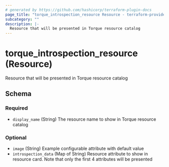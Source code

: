 ```yaml
---
# generated by https://github.com/hashicorp/terraform-plugin-docs
page_title: "torque_introspection_resource Resource - terraform-provider-torque"
subcategory: ""
description: |-
  Resource that will be presented in Torque resource catalog
---
```


# torque_introspection_resource (Resource)

Resource that will be presented in Torque resource catalog



<!-- schema generated by tfplugindocs -->
## Schema

### Required

- `display_name` (String) The resource name to show in Torque resource catalog

### Optional

- `image` (String) Example configurable attribute with default value
- `introspection_data` (Map of String) Resource attribute to show in resource card. Note that only the first 4 attributes will be presented
